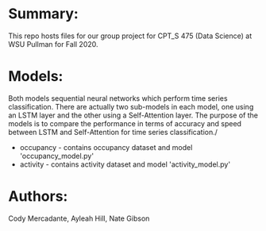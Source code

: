# Summary:
This repo hosts files for our group project for CPT_S 475 (Data Science) at WSU Pullman for Fall 2020.

# Models:
Both models sequential neural networks which perform time series classification.
There are actually two sub-models in each model, one using an LSTM layer and
the other using a Self-Attention layer. The purpose of the models is to compare
the performance in terms of accuracy and speed between LSTM and Self-Attention
for time series classification./
* occupancy - contains occupancy dataset and model 'occupancy_model.py'
* activity - contains activity dataset and model 'activity_model.py'

# Authors:
Cody Mercadante, Ayleah Hill, Nate Gibson